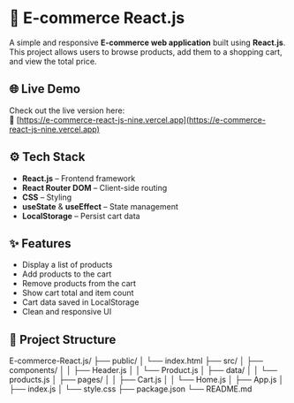 # 🛒 E-commerce React.js

A simple and responsive **E-commerce web application** built using **React.js**. This project allows users to browse products, add them to a shopping cart, and view the total price.

## 🌐 Live Demo

Check out the live version here:  
🔗 [https://e-commerce-react-js-nine.vercel.app](https://e-commerce-react-js-nine.vercel.app)

## ⚙️ Tech Stack

- **React.js** – Frontend framework
- **React Router DOM** – Client-side routing
- **CSS** – Styling
- **useState** & **useEffect** – State management
- **LocalStorage** – Persist cart data

## ✨ Features

- Display a list of products
- Add products to the cart
- Remove products from the cart
- Show cart total and item count
- Cart data saved in LocalStorage
- Clean and responsive UI

## 📁 Project Structure

E-commerce-React.js/ ├── public/ │ └── index.html ├── src/ │ ├── components/ │ │ ├── Header.js │ │
└── Product.js │ ├── data/ │ │ └── products.js │ ├── pages/ │ │ ├── Cart.js │ │ └── Home.js │ ├── 
App.js │ ├── index.js │ └── style.css ├── package.json └── README.md



